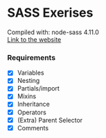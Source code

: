 # SASS Exerises
Compiled with: node-sass 4.11.0  
[Link to the website](https://raw.githack.com/alexgaya/practice-scss/master/index.html "githack")

### Requirements

- [x] Variables
- [x] Nesting
- [x] Partials/import
- [x] Mixins
- [x] Inheritance
- [x] Operators
- [x] (Extra) Parent Selector
- [x] Comments